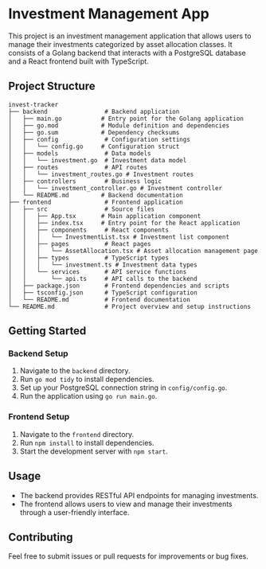# Investment Management App

This project is an investment management application that allows users to manage their investments categorized by asset allocation classes. It consists of a Golang backend that interacts with a PostgreSQL database and a React frontend built with TypeScript.

## Project Structure

```
invest-tracker
├── backend                # Backend application
│   ├── main.go           # Entry point for the Golang application
│   ├── go.mod            # Module definition and dependencies
│   ├── go.sum            # Dependency checksums
│   ├── config             # Configuration settings
│   │   └── config.go     # Configuration struct
│   ├── models             # Data models
│   │   └── investment.go  # Investment data model
│   ├── routes             # API routes
│   │   └── investment_routes.go # Investment routes
│   ├── controllers        # Business logic
│   │   └── investment_controller.go # Investment controller
│   └── README.md         # Backend documentation
├── frontend               # Frontend application
│   ├── src                # Source files
│   │   ├── App.tsx       # Main application component
│   │   ├── index.tsx     # Entry point for the React application
│   │   ├── components     # React components
│   │   │   └── InvestmentList.tsx # Investment list component
│   │   ├── pages          # React pages
│   │   │   └── AssetAllocation.tsx # Asset allocation management page
│   │   ├── types          # TypeScript types
│   │   │   └── investment.ts # Investment data types
│   │   └── services       # API service functions
│   │       └── api.ts     # API calls to the backend
│   ├── package.json       # Frontend dependencies and scripts
│   ├── tsconfig.json      # TypeScript configuration
│   └── README.md          # Frontend documentation
└── README.md              # Project overview and setup instructions
```

## Getting Started

### Backend Setup

1. Navigate to the `backend` directory.
2. Run `go mod tidy` to install dependencies.
3. Set up your PostgreSQL connection string in `config/config.go`.
4. Run the application using `go run main.go`.

### Frontend Setup

1. Navigate to the `frontend` directory.
2. Run `npm install` to install dependencies.
3. Start the development server with `npm start`.

## Usage

- The backend provides RESTful API endpoints for managing investments.
- The frontend allows users to view and manage their investments through a user-friendly interface.

## Contributing

Feel free to submit issues or pull requests for improvements or bug fixes.